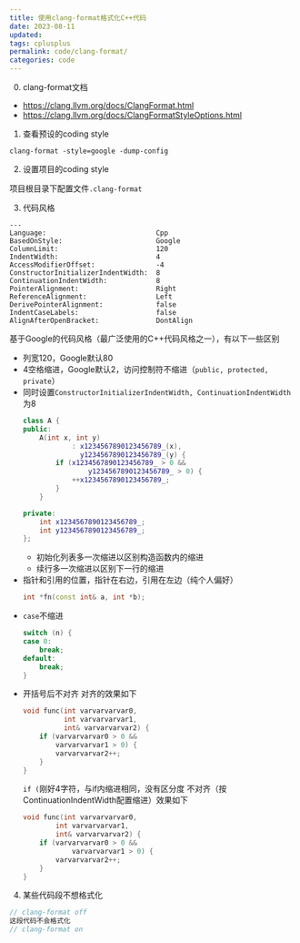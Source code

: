 ```yaml
---
title: 使用clang-format格式化C++代码
date: 2023-08-11
updated:
tags: cplusplus
permalink: code/clang-format/
categories: code
---
```


0. clang-format文档

- <https://clang.llvm.org/docs/ClangFormat.html>
- <https://clang.llvm.org/docs/ClangFormatStyleOptions.html>

1. 查看预设的coding style

```
clang-format -style=google -dump-config
```

2. 设置项目的coding style

项目根目录下配置文件`.clang-format`

3. 代码风格

```
---
Language:                           Cpp
BasedOnStyle:                       Google
ColumnLimit:                        120
IndentWidth:                        4
AccessModifierOffset:               -4
ConstructorInitializerIndentWidth:  8
ContinuationIndentWidth:            8
PointerAlignment:                   Right
ReferenceAlignment:                 Left
DerivePointerAlignment:             false
IndentCaseLabels:                   false
AlignAfterOpenBracket:              DontAlign
```

基于Google的代码风格（最广泛使用的C++代码风格之一），有以下一些区别

- 列宽120，Google默认80
- 4空格缩进，Google默认2，访问控制符不缩进（`public, protected, private`）
- 同时设置`ConstructorInitializerIndentWidth, ContinuationIndentWidth`为8
   ```cpp
   class A {
   public:
       A(int x, int y)
               : x1234567890123456789_(x),
                 y1234567890123456789_(y) {
           if (x1234567890123456789_ > 0 &&
                   y1234567890123456789_ > 0) {
               ++x1234567890123456789_;
           }
       }

   private:
       int x1234567890123456789_;
       int y1234567890123456789_;
   };
   ```
  - 初始化列表多一次缩进以区别构造函数内的缩进
  - 续行多一次缩进以区别下一行的缩进
- 指针和引用的位置，指针在右边，引用在左边（纯个人偏好）
  ```cpp
  int *fn(const int& a, int *b);
  ```
- `case`不缩进
  ```cpp
  switch (n) {
  case 0:
      break;
  default:
      break;
  }
  ```
- 开括号后不对齐
  对齐的效果如下
  ```cpp
  void func(int varvarvarvar0,
            int varvarvarvar1,
            int& varvarvarvar2) {
      if (varvarvarvar0 > 0 &&
          varvarvarvar1 > 0) {
          varvarvarvar2++;
      }
  }
  ```
  `if (`刚好4字符，与if内缩进相同，没有区分度
  不对齐（按ContinuationIndentWidth配置缩进）效果如下
  ```cpp
  void func(int varvarvarvar0,
          int varvarvarvar1,
          int& varvarvarvar2) {
      if (varvarvarvar0 > 0 &&
              varvarvarvar1 > 0) {
          varvarvarvar2++;
      }
  }
  ```

4. 某些代码段不想格式化

```cpp
// clang-format off
这段代码不会格式化
// clang-format on
```
